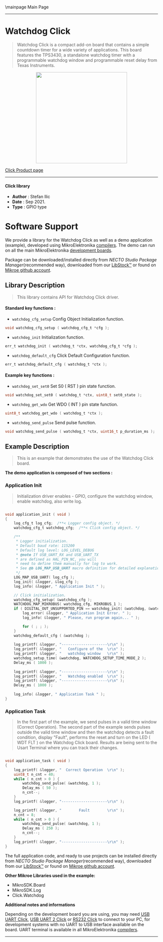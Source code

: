 \mainpage Main Page

---
# Watchdog Click

> Watchdog Click is a compact add-on board that contains a simple countdown timer for a wide variety of applications. This board features the TPS3430, a standalone watchdog timer with a programmable watchdog window and programmable reset delay from Texas Instruments.

<p align="center">
  <img src="https://download.mikroe.com/images/click_for_ide/watchdog_click.png" height=300px>
</p>

[Click Product page](mikroe.com/watchdog-click)

---


#### Click library

- **Author**        : Stefan Ilic
- **Date**          : Sep 2021.
- **Type**          : GPIO type


# Software Support

We provide a library for the Watchdog Click
as well as a demo application (example), developed using MikroElektronika
[compilers](https://www.mikroe.com/necto-studio).
The demo can run on all the main MikroElektronika [development boards](https://www.mikroe.com/development-boards).

Package can be downloaded/installed directly from *NECTO Studio Package Manager*(recommended way), downloaded from our [LibStock&trade;](https://libstock.mikroe.com) or found on [Mikroe github account](https://github.com/MikroElektronika/mikrosdk_click_v2/tree/master/clicks).

## Library Description

> This library contains API for Watchdog Click driver.

#### Standard key functions :

- `watchdog_cfg_setup` Config Object Initialization function.
```c
void watchdog_cfg_setup ( watchdog_cfg_t *cfg );
```

- `watchdog_init` Initialization function.
```c
err_t watchdog_init ( watchdog_t *ctx, watchdog_cfg_t *cfg );
```

- `watchdog_default_cfg` Click Default Configuration function.
```c
err_t watchdog_default_cfg ( watchdog_t *ctx );
```

#### Example key functions :

- `watchdog_set_set0` Set S0 ( RST ) pin state function.
```c
void watchdog_set_set0 ( watchdog_t *ctx, uint8_t set0_state );
```

- `watchdog_get_wdo` Get WDO ( INT ) pin state function.
```c
uint8_t watchdog_get_wdo ( watchdog_t *ctx );
```

- `watchdog_send_pulse` Send pulse function.
```c
void watchdog_send_pulse ( watchdog_t *ctx, uint16_t p_duration_ms );
```

## Example Description

> This is an example that demonstrates the use of the Watchdog Click board.

**The demo application is composed of two sections :**

### Application Init

> Initialization driver enables - GPIO, configure the watchdog window, enable watchdog, also write log.

```c

void application_init ( void ) 
{
    log_cfg_t log_cfg;  /**< Logger config object. */
    watchdog_cfg_t watchdog_cfg;  /**< Click config object. */

    /** 
     * Logger initialization.
     * Default baud rate: 115200
     * Default log level: LOG_LEVEL_DEBUG
     * @note If USB_UART_RX and USB_UART_TX 
     * are defined as HAL_PIN_NC, you will 
     * need to define them manually for log to work. 
     * See @b LOG_MAP_USB_UART macro definition for detailed explanation.
     */
    LOG_MAP_USB_UART( log_cfg );
    log_init( &logger, &log_cfg );
    log_info( &logger, " Application Init " );

    // Click initialization.
    watchdog_cfg_setup( &watchdog_cfg );
    WATCHDOG_MAP_MIKROBUS( watchdog_cfg, MIKROBUS_1 );
    if ( DIGITAL_OUT_UNSUPPORTED_PIN == watchdog_init( &watchdog, &watchdog_cfg ) ) {
        log_error( &logger, " Application Init Error. " );
        log_info( &logger, " Please, run program again... " );

        for ( ; ; );
    }
    watchdog_default_cfg ( &watchdog );
    
    log_printf( &logger, "---------------------\r\n" );
    log_printf( &logger, "   Configure of the  \r\n" );
    log_printf( &logger, "   watchdog window   \r\n" );
    watchdog_setup_time( &watchdog, WATCHDOG_SETUP_TIME_MODE_2 );
    Delay_ms ( 1000 );
    
    log_printf( &logger, "---------------------\r\n" );
    log_printf( &logger, "   Watchdog enabled  \r\n" );
    log_printf( &logger, "---------------------\r\n" );
    Delay_ms ( 1000 );
    
    log_info( &logger, " Application Task " );
}

```

### Application Task

> In the first part of the example, we send pulses in a valid time window (Correct Operation).
> The second part of the example sends pulses outside the valid time window and then the watchdog detects a fault condition, display "Fault",
> performs the reset and turn on the LED ( WDT FLT ) on the Watchdog Click board.
> Results are being sent to the Usart Terminal where you can track their changes.

```c

void application_task ( void ) 
{
    log_printf( &logger, "  Correct Operation  \r\n" );
    uint8_t n_cnt = 40;
    while ( n_cnt > 0 ) {
        watchdog_send_pulse( &watchdog, 1 );
        Delay_ms ( 50 );
        n_cnt--;
    }
    log_printf( &logger, "---------------------\r\n" );

    log_printf( &logger, "        Fault        \r\n" );
    n_cnt = 8;
    while ( n_cnt > 0 ) {
        watchdog_send_pulse( &watchdog, 1 );
        Delay_ms ( 250 );
        n_cnt--;
    }
    log_printf( &logger, "---------------------\r\n" );
}

```


The full application code, and ready to use projects can be installed directly from *NECTO Studio Package Manager*(recommended way), downloaded from our [LibStock&trade;](https://libstock.mikroe.com) or found on [Mikroe github account](https://github.com/MikroElektronika/mikrosdk_click_v2/tree/master/clicks).

**Other Mikroe Libraries used in the example:**

- MikroSDK.Board
- MikroSDK.Log
- Click.Watchdog

**Additional notes and informations**

Depending on the development board you are using, you may need
[USB UART Click](https://www.mikroe.com/usb-uart-click),
[USB UART 2 Click](https://www.mikroe.com/usb-uart-2-click) or
[RS232 Click](https://www.mikroe.com/rs232-click) to connect to your PC, for
development systems with no UART to USB interface available on the board. UART
terminal is available in all MikroElektronika
[compilers](https://shop.mikroe.com/compilers).

---
